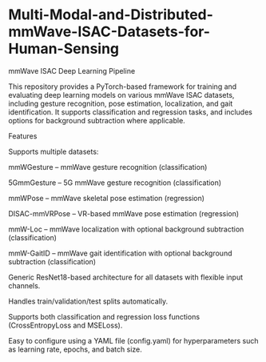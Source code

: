 # Multi-Modal-and-Distributed-mmWave-ISAC-Datasets-for-Human-Sensing

mmWave ISAC Deep Learning Pipeline

This repository provides a PyTorch-based framework for training and evaluating deep learning models on various mmWave ISAC datasets, including gesture recognition, pose estimation, localization, and gait identification. It supports classification and regression tasks, and includes options for background subtraction where applicable.

Features

Supports multiple datasets:

mmWGesture – mmWave gesture recognition (classification)

5GmmGesture – 5G mmWave gesture recognition (classification)

mmWPose – mmWave skeletal pose estimation (regression)

DISAC-mmVRPose – VR-based mmWave pose estimation (regression)

mmW-Loc – mmWave localization with optional background subtraction (classification)

mmW-GaitID – mmWave gait identification with optional background subtraction (classification)

Generic ResNet18-based architecture for all datasets with flexible input channels.

Handles train/validation/test splits automatically.

Supports both classification and regression loss functions (CrossEntropyLoss and MSELoss).

Easy to configure using a YAML file (config.yaml) for hyperparameters such as learning rate, epochs, and batch size.

